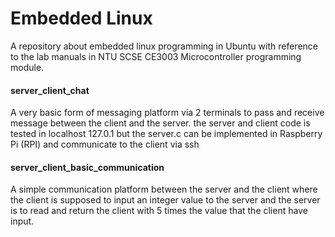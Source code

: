 # Embedded Linux

A repository about embedded linux programming in Ubuntu with reference to the lab manuals in NTU SCSE CE3003 Microcontroller programming module.

#### server_client_chat

A very basic form of messaging platform via 2 terminals to pass and receive message between the client and the server. the server and client code is tested in localhost 127.0.1 but the server.c can be implemented in Raspberry Pi (RPI) and communicate to the client via ssh

#### server_client_basic_communication

A simple communication platform between the server and the client where the client is supposed to input an integer value to the server and the server is to read and return the client with 5 times the value that the client have input.
